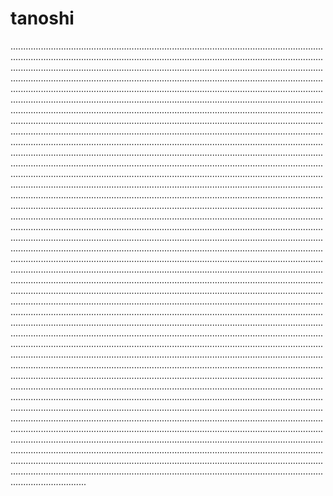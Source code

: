 # tanoshi
..........................................................................................................................................................................................................................................................................................................................................................................................................................................................................................................................................................................................................................................................................................................................................................................................................................................................................................................................................................................................................................................................................................................................................................................................................................................................................................................................................................................................................................................................................................................................................................................................................................................................................................................................................................................................................................................................................................................................................................................................................................................................................................................................................................................................................................................................................................................................................................................................................................................................................................................................................................................................................................................................................................................................................................................................................................................................................................................................................................................................................................................................................................................................................................................................................................................................................................................................................................................................................................................................................................................................................................................................................................................................................................................................................................................................................................................................................................................................................................................................................................................................................................................................................................................................................................................................................................................................................................................................................................................................................................................................................................................................................................................................................................................................................................................................................................................................................................................................................................................................................................................................................................................................................................................................................................................................................................................................